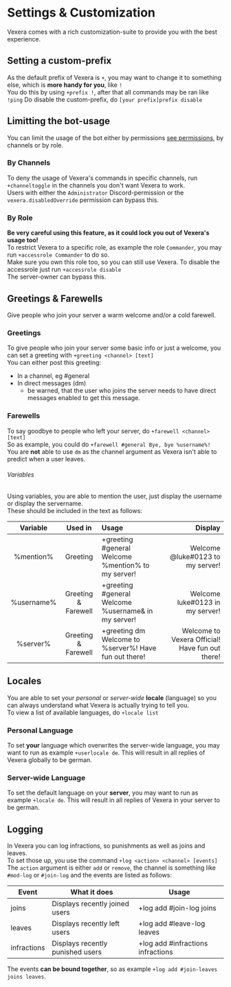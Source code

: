 # Settings & Customization
Vexera comes with a rich customization-suite to provide you with the best experience.

## Setting a custom-prefix

As the default prefix of Vexera is `+`, you may want to change it to something else, which is **more handy for you**, like `!`  
You do this by using `+prefix !`, after that all commands may be ran like `!ping`
Do disable the custom-prefix, do `[your prefix]prefix disable`

## Limitting the bot-usage

You can limit the usage of the bot either by permissions [see permissions](https://vexera.io/docs/permissions), by channels or by role.

### By Channels
To deny the usage of Vexera's commands in specific channels, run `+channeltoggle` in the channels you don't want Vexera to work.  
Users with either the `Administrator` Discord-permission or the `vexera.disabledOverride` permission can bypass this.

### By Role
**Be very careful using this feature, as it could lock you out of Vexera's usage too!**  
To restrict Vexera to a specific role, as example the role `Commander`, you may run `+accessrole Commander` to do so.  
Make sure you own this role too, so you can still use Vexera. To disable the accessrole just run `+accessrole disable`  
The server-owner can bypass this.

## Greetings & Farewells

Give people who join your server a warm welcome and/or a cold farewell.

### Greetings
To give people who join your server some basic info or just a welcome, you can set a greeting with `+greeting <channel> [text]`  
You can either post this greeting:
* In a channel, eg #general
* In direct messages (dm)
   * be warned, that the user who joins the server needs to have direct messages enabled to get this message.
 

### Farewells
To say goodbye to people who left your server, do `+farewell <channel> [text]`  
So as example, you could do `+farewell #general Bye, bye %username%!`  
You are **not** able to use `dm` as the channel argument as Vexera isn't able to predict when a user leaves.

###### Variables

Using variables, you are able to mention the user, just display the username or display the servername.  
These should be included in the text as follows:

 Variable | Used in | Usage | Display
 :--------: | :-------: | :----- | -------:
 %mention% | Greeting | +greeting #general Welcome %mention% to my server! | Welcome @luke#0123 to my server!
 %username% | Greeting & Farewell | +greeting #general Welcome %username& in my server! | Welcome luke#0123 in my server! 
 %server% | Greeting & Farewell | +greeting dm Welcome to %server%! Have fun out there! | Welcome to Vexera Official! Have fun out there!
 
## Locales

You are able to set your *personal* or *server-wide* **locale** (language) so you can always understand what Vexera is actually trying to tell you.  
To view a list of available languages, do `+locale list` 

### Personal Language
To set **your** language which overwrites the server-wide language, you may want to run as example `+userlocale de`. This will result in all replies of Vexera globally to be german. 

### Server-wide Language
To set the default language on your **server**, you may want to run as example `+locale de`. This will result in all replies of Vexera in your server to be german.

## Logging

In Vexera you can log infractions, so punishments as well as joins and leaves.  
To set those up, you use the command `+log <action> <channel> [events]`
The `action` argument is either `add` or `remove`, the channel is something like `#mod-log` or `#join-log` and the events are listed as follows:

Event | What it does | Usage
----- | ------------ | -------
joins | Displays recently joined users | +log add #join-log joins
leaves | Displays recently left users | +log add #leave-log leaves
infractions | Displays recently punished users | +log add #infractions infractions

The events **can be bound together**, so as example `+log add #join-leaves joins leaves`.
